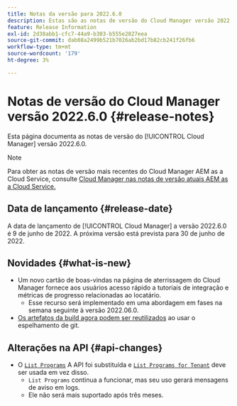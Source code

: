 ```yaml
---
title: Notas da versão para 2022.6.0
description: Estas são as notas de versão do Cloud Manager versão 2022.6.0.
feature: Release Information
exl-id: 2d38abb1-cfc7-44a9-b303-b555e2827eea
source-git-commit: dab08a2499b521b7026ab2bd17b82cb241f26fb6
workflow-type: tm+mt
source-wordcount: '179'
ht-degree: 3%

---
```



# Notas de versão do Cloud Manager versão 2022.6.0 {#release-notes}

Esta página documenta as notas de versão do [!UICONTROL Cloud Manager] versão 2022.6.0.

>[!NOTE]
>
>Para obter as notas de versão mais recentes do Cloud Manager AEM as a Cloud Service, consulte [Cloud Manager nas notas de versão atuais AEM as a Cloud Service.](https://experienceleague.adobe.com/docs/experience-manager-cloud-service/content/implementing/using-cloud-manager/release-notes-cloud-manager/release-notes-cm-current.html)

## Data de lançamento {#release-date}

A data de lançamento de [!UICONTROL Cloud Manager] a versão 2022.6.0 é 9 de junho de 2022. A próxima versão está prevista para 30 de junho de 2022.

## Novidades {#what-is-new}

* Um novo cartão de boas-vindas na página de aterrissagem do Cloud Manager fornece aos usuários acesso rápido a tutoriais de integração e métricas de progresso relacionadas ao locatário.
   * Esse recurso será implementado em uma abordagem em fases na semana seguinte à versão 2022.06.0.
* [Os artefatos da build agora podem ser reutilizados](/help/using/setting-up-project.md#build-artifact-reuse) ao usar o espelhamento de git.

## Alterações na API {#api-changes}

* O [`List Programs`](https://developer.adobe.com/experience-cloud/cloud-manager/reference/api/#operation/getPrograms) A API foi substituída e [`List Programs for Tenant`](https://developer.adobe.com/experience-cloud/cloud-manager/reference/api/#operation/getProgramsForTenant) deve ser usada em vez disso.
   * `List Programs` continua a funcionar, mas seu uso gerará mensagens de aviso em logs.
   * Ele não será mais suportado após três meses.
